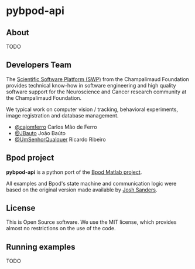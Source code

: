 # pybpod-api

## About
TODO

## Developers Team

The [Scientific Software Platform (SWP)](http://research.fchampalimaud.org/en/research/platforms/staff/Scientific%20Software/) from the Champalimaud Foundation provides technical know-how in software engineering and high quality software support for the Neuroscience and Cancer research community at the Champalimaud Foundation.

We typical work on computer vision / tracking, behavioral experiments, image registration and database management.

* [@cajomferro](https://github.com/cajomferro/) Carlos Mão de Ferro
* [@JBauto](https://github.com/JBauto) João Baúto
* [@UmSenhorQualquer](https://github.com/UmSenhorQualquer/) Ricardo Ribeiro

## Bpod project
**pybpod-api** is a python port of the [Bpod Matlab project](https://github.com/sanworks/Bpod). 

All examples and Bpod's state machine and communication logic were based on the original version made available by [Josh Sanders](https://github.com/sanworks).

## License
This is Open Source software. We use the MIT license, which provides almost no restrictions on the use of the code.

## Running examples
TODO